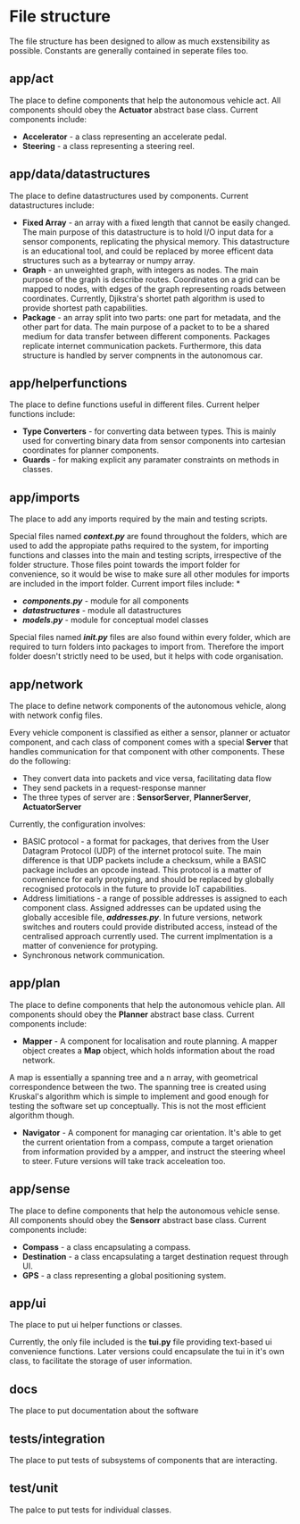 # File structure

The file structure has been designed to allow as much exstensibility as possible. Constants are generally contained in seperate files too.

## app/act

The place to define components that help the autonomous vehicle act. All components should obey the **Actuator** abstract base class. Current components include:

* **Accelerator** - a class representing an accelerate pedal.
* **Steering** - a class representing a steering reel.

## app/data/datastructures

The place to define datastructures used by components. Current datastructures include:

* **Fixed Array** - an array with a fixed length that cannot be easily changed. The main purpose of this datastructure is to hold I/O input data for a sensor components, replicating the physical memory. This datastructure is an educational tool, and could be replaced by moree efficent data structures such as a bytearray or numpy array.
* **Graph** - an unweighted graph, with integers as nodes. The main purpose of the graph is describe routes. Coordinates on a grid can be mapped to nodes, with edges of the graph representing roads between coordinates. Currently, Djikstra's shortet path algorithm is used to provide shortest path capabilities.
* **Package** -  an array split into two parts: one part for metadata, and the other part for data. The main purpose of a packet to to be a shared medium for data transfer between different components. Packages replicate internet communication packets. Furthermore, this data structure is handled by server compnents in the autonomous car.

## app/helperfunctions

The place to define functions useful in different files. Current helper functions include:

* **Type Converters** - for converting data between types. This is mainly used for converting binary data from sensor components into cartesian coordinates for planner components.
* **Guards** - for making explicit any paramater constraints on methods in classes.

## app/imports

The place to add any imports required by the main and testing scripts.

Special files named ***context.py*** are found throughout the folders, which are used to add the appropiate paths required to the system, for importing functions and classes into the main and testing scripts, irrespective of the folder structure. Those files point towards the import folder for convenience, so it would be wise to make sure all other modules for imports are included in the import folder. Current import files include: *

* ***components.py*** - module for all components
* ***datastructures*** - module all datastructures
* ***models.py*** - module for conceptual model classes

Special files named ***__init__.py*** files are also found within every folder, which are required to turn folders into packages to import from.
Therefore the import folder doesn't strictly need to be used, but it helps with code organisation. 

## app/network

The place to define network components of the autonomous vehicle, along with network config files.

Every vehicle component is classified as either a sensor, planner or actuator component, and cach class of component comes with a special **Server** that handles communication for that component with other components. These do the following:

* They convert data into packets and vice versa, facilitating data flow
* They send packets in a request-response manner
* The three types of server are : **SensorServer**, **PlannerServer**, **ActuatorServer**

Currently, the configuration involves:

* BASIC protocol - a format for packages, that derives from the User Datagram Protocol (UDP) of the internet protocol suite. The main difference is that UDP packets include a checksum, while a BASIC package includes an opcode instead. This protocol is a matter of convenience for early protyping,
and should be replaced by globally recognised protocols in the future to provide IoT capabilities.
* Address limitiations - a range of possible addresses is assigned to each component class. Assigned addresses can be updated using the globally accesible file, ***addresses.py***. In future versions, network switches and routers could provide distributed access, instead of the centralised approach currently used. The current implmentation is a matter of convenience for protyping.
* Synchronous network communication.

## app/plan

The place to define components that help the autonomous vehicle plan. All components should obey the **Planner** abstract base class. Current components include:

* **Mapper** - A component for localisation and route planning. A mapper object creates a **Map** object, which holds information about the road network.

A map is essentially a spanning tree and a n array, with geometrical correspondence between the two. The spanning tree is created using Kruskal's algorithm which is simple to implement and good enough for testing the software set up conceptually. This is not the most efficient algorithm though.

* **Navigator** - A component for managing car orientation. It's able to get the current orientation from a compass, compute a target orienation from information provided by a ampper, and instruct the steering wheel to steer. Future versions will take track acceleation too.

## app/sense

The place to define components that help the autonomous vehicle sense. All components should obey the **Sensorr** abstract base class. Current components include:

* **Compass** - a class encapsulating a compass.
* **Destination** - a class encapsulating a target destination request through UI.
* **GPS** - a class representing a global positioning system.

## app/ui

The place to put ui helper functions or classes.

Currently, the only file included is the **tui.py** file providing text-based ui convenience functions. Later versions could encapsulate the tui in it's own class, to facilitate the storage of user information.

## docs

The place to put documentation about the software

## tests/integration

The place to put tests of subsystems of components that are interacting.

## test/unit

The palce to put tests for individual classes.
